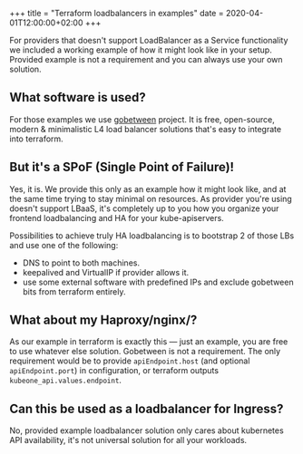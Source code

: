 +++
title = "Terraform loadbalancers in examples"
date = 2020-04-01T12:00:00+02:00
+++
 
For providers that doesn't support LoadBalancer as a Service functionality we
included a working example of how it might look like in your setup. Provided
example is not a requirement and you can always use your own solution.

## What software is used?
For those examples we use [gobetween][1] project. It is free, open-source,
modern & minimalistic L4 load balancer solutions that's easy to integrate into
terraform.

## But it's a SPoF (Single Point of Failure)!
Yes, it is. We provide this only as an example how it might look like, and at
the same time trying to stay minimal on resources. As provider you're using
doesn't support LBaaS, it's completely up to you how you organize your frontend
loadbalancing and HA for your kube-apiservers.

Possibilities to achieve truly HA loadbalancing is to bootstrap 2 of those LBs
and use one of the following:
* DNS to point to both machines.
* keepalived and VirtualIP if provider allows it.
* use some external software with predefined IPs and exclude gobetween bits from
  terraform entirely.

## What about my Haproxy/nginx/<your favorite proxy solution>?
As our example in terraform is exactly this — just an example, you are free to
use whatever else solution. Gobetween is not a requirement. The only requirement
would be to provide `apiEndpoint.host` (and optional `apiEndpoint.port`) in
configuration, or terraform outputs `kubeone_api.values.endpoint`.

## Can this be used as a loadbalancer for Ingress?
No, provided example loadbalancer solution only cares about kubernetes API
availability, it's not universal solution for all your workloads.

[1]: http://gobetween.io

